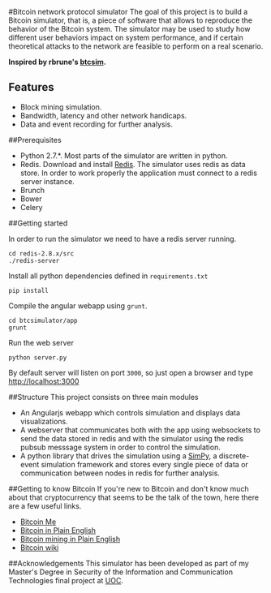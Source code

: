 #Bitcoin network protocol simulator
The goal of this project is to build a Bitcoin simulator, that is, a piece of software that allows
to reproduce the behavior of the Bitcoin system. The simulator may be used to study how
different user behaviors impact on system performance, and if certain theoretical attacks to the network
are feasible to perform on a real scenario.

**Inspired by rbrune's [btcsim](https://github.com/rbrune/btcsim).**


## Features

* Block mining simulation.
* Bandwidth, latency and other network handicaps.
* Data and event recording for further analysis.

##Prerequisites

* Python 2.7.*. Most parts of the simulator are written in python.
* Redis. Download and install [Redis](http://redis.io). The simulator uses redis as data store. In order to work properly the application must
connect to a redis server instance.
* Brunch
* Bower
* Celery

##Getting started

In order to run the simulator we need to have a redis server running.

    cd redis-2.8.x/src
    ./redis-server

Install all python dependencies defined in `requirements.txt`

    pip install

Compile the angular webapp using `grunt`.

    cd btcsimulator/app
    grunt

Run the web server

    python server.py

By default server will listen on port `3000`, so just open a browser and type [http://localhost:3000](http://localhost:3000)

##Structure
This project consists on three main modules

* An Angularjs webapp which controls simulation and displays data visualizations.
* A webserver that communicates both with the app using websockets to send the data stored in redis and with the simulator
using the redis pubsub messsage system in order to control the simulation.
* A python library that drives the simulation using a [SimPy](http://simpy.readthedocs.com), a discrete-event simulation
framework and stores every single piece of data or communication between nodes in redis for further analysis.

##Getting to know Bitcoin
If you're new to Bitcoin and don't know much about that cryptocurrency that seems to be the talk of the town, here there
are a few useful links.

* [Bitcoin Me](http://bitcoinme.com)
* [Bitcoin in Plain English](http://codinginmysleep.com/bitcoin-in-plain-english/)
* [Bitcoin mining in Plain English](http://codinginmysleep.com/bitcoin-mining-in-plain-english/)
* [Bitcoin wiki](https://en.bitcoin.it/wiki/Main_Page)

##Acknowledgements
This simulator has been developed as part of my Master's Degree in Security of the Information
and Communication Technologies final project at [UOC](http://www.uoc.edu/).
